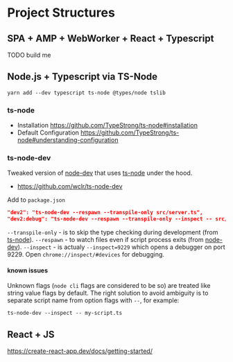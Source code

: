 # Project Structures

## SPA + AMP + WebWorker + React + Typescript
TODO build me

## Node.js + Typescript via TS-Node
```shell
yarn add --dev typescript ts-node @types/node tslib
```
### ts-node
- Installation https://github.com/TypeStrong/ts-node#installation
- Default Configuration https://github.com/TypeStrong/ts-node#understanding-configuration

### ts-node-dev
Tweaked version of [node-dev](https://github.com/fgnass/node-dev) that uses [ts-node](https://github.com/TypeStrong/ts-node) under the hood.

- https://github.com/wclr/ts-node-dev

Add to `package.json`
```json
"dev2": "ts-node-dev --respawn --transpile-only src/server.ts",
"dev2:debug": "ts-node-dev --respawn --transpile-only --inspect -- src/server.ts",
```

`--transpile-only` - is to skip the type checking during development (from [ts-node](https://github.com/TypeStrong/ts-node#transpilers)).
`--respawn` - to watch files even if script process exits (from [node-dev](https://github.com/fgnass/node-dev#command-line-options)).
`--inspect` - is actualy `--inspect=9229` which opens a debugger on port 9229. Open `chrome://inspect/#devices` for debugging.

#### known issues
Unknown flags (`node cli` flags are considered to be so) are treated like string value flags by default. The right solution to avoid ambiguity is to separate script name from option flags with `--`, for example:
```
ts-node-dev --inspect -- my-script.ts
```

## React + JS
https://create-react-app.dev/docs/getting-started/
